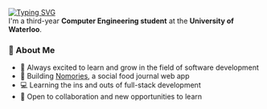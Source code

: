 <a href="https://git.io/typing-svg"><img src="https://readme-typing-svg.demolab.com?font=Inter&weight=500&pause=1000&color=859A6D&width=435&lines=Hey+there!+I'm+Grace" alt="Typing SVG" /></a><br>
I'm a third-year **Computer Engineering student** at the **University of Waterloo**.  

### 🌟 About Me
- 📖 Always excited to learn and grow in the field of software development  
- 🥑 Building [Nomories](https://github.com/gzjiayi/social-food-journal), a social food journal web app  
- 💻 Learning the ins and outs of full-stack development  
- 👥 Open to collaboration and new opportunities to learn  
